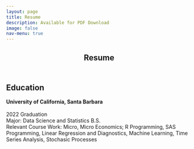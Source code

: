 ```yaml
---
layout: page
title: Resume
description: Available for PDF Download 
image: false 
nav-menu: true
---
```

<!-- Main -->
<div id="main" class="alt">

<!-- One -->
<section id="one">
	<div class="inner">
		<header class="major">
			<h1>Resume</h1>
		</header>

<!-- Education -->
<h2 id="content">Education</h2>
<div class="box">
	<p><span class="image left"><img src="{% link assets/images/ucsb_seal.gif %}" alt="" style="max-width: 87%;"/></span><strong>University of California, Santa Barbara</strong>
	<br><br>2022 Graduation
	<br>Major: Data Science and Statistics B.S.
	<br>Relevant Course Work: Micro, Micro Economics; R Programming, SAS Programming, Linear Regression and Diagnostics, Machine Learning, Time Series Analysis, Stochasic Processes<br></p>
</div>
